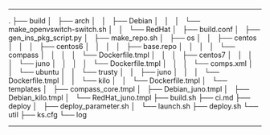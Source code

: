 
***********************************************
.
├── build
│   ├── arch
│   │   ├── Debian
│   │   │   └── make_openvswitch-switch.sh
│   │   └── RedHat
│   ├── build.conf
│   ├── gen_ins_pkg_script.py
│   ├── make_repo.sh
│   ├── os
│   │   ├── centos
│   │   │   ├── centos6
│   │   │   │   ├── base.repo
│   │   │   │   └── compass
│   │   │   │       └── Dockerfile.tmpl
│   │   │   ├── centos7
│   │   │   │   └── juno
│   │   │   │       └── Dockerfile.tmpl
│   │   │   └── comps.xml
│   │   └── ubuntu
│   │       └── trusty
│   │           ├── juno
│   │           │   └── Dockerfile.tmpl
│   │           └── kilo
│   │               └── Dockerfile.tmpl
│   └── templates
│       ├── compass_core.tmpl
│       ├── Debian_juno.tmpl
│       ├── Debian_kilo.tmpl
│       └── RedHat_juno.tmpl
├── build.sh
├── ci.md
├── deploy
│   ├── deploy_parameter.sh
│   └── launch.sh
├── deploy.sh
└── util
    ├── ks.cfg
    └── log
*********************************************************
